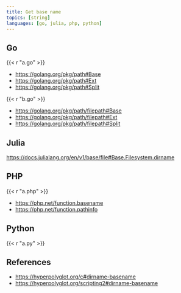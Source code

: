 ```yaml
---
title: Get base name
topics: [string]
languages: [go, julia, php, python]
---
```


## Go

{{< r "a.go" >}}

- <https://golang.org/pkg/path#Base>
- <https://golang.org/pkg/path#Ext>
- <https://golang.org/pkg/path#Split>

{{< r "b.go" >}}

- <https://golang.org/pkg/path/filepath#Base>
- <https://golang.org/pkg/path/filepath#Ext>
- <https://golang.org/pkg/path/filepath#Split>

## Julia

<https://docs.julialang.org/en/v1/base/file#Base.Filesystem.dirname>

## PHP

{{< r "a.php" >}}

- <https://php.net/function.basename>
- <https://php.net/function.pathinfo>

## Python

{{< r "a.py" >}}

## References

- <https://hyperpolyglot.org/c#dirname-basename>
- <https://hyperpolyglot.org/scripting2#dirname-basename>
